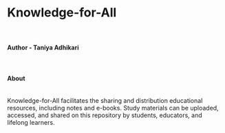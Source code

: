 # Knowledge-for-All
<br>
<h4>Author - Taniya Adhikari</h4>
<br>
<h4>About</h4>
<br>
Knowledge-for-All facilitates the sharing and distribution educational resources, including notes and e-books. Study materials can be uploaded, accessed, and shared on this repository by students, educators, and lifelong learners.
